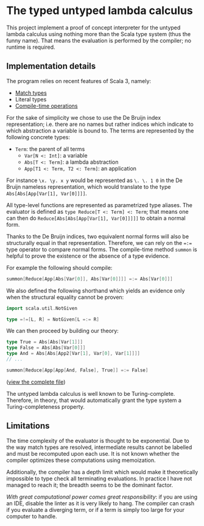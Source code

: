 The typed untyped lambda calculus
===

This project implement a proof of concept interpreter for the untyped lambda
calculus using nothing more than the Scala type system (thus the funny name).
That means the evaluation is performed by the compiler; no runtime is required.

## Implementation details

The program relies on recent features of Scala 3, namely:

* [Match types](https://docs.scala-lang.org/scala3/reference/new-types/match-types.html)
* Literal types
* [Compile-time operations](https://docs.scala-lang.org/scala3/reference/metaprogramming/compiletime-ops.html)

For the sake of simplicity we chose to use the De Bruijn index representation;
i.e. there are no names but rather indices which indicate to which abstraction a
variable is bound to. The terms are represented by the following concrete types:

* `Term`: the parent of all terms
  * `Var[N <: Int]`: a variable
  * `Abs[T <: Term]`: a lambda abstraction
  * `App[T1 <: Term, T2 <: Term]`: an application

For instance `\x. \y. x y` would be represented as `\. \. 1 0` in the De Bruijn
nameless representation, which would translate to the type
`Abs[Abs[App[Var[1], Var[0]]]]`.

All type-level functions are represented as parametrized type aliases. The
evaluator is defined as `type Reduce[T <: Term] <: Term`; that means one can
then do `Reduce[Abs[Abs[App[Var[1], Var[0]]]]]` to obtain a normal form.

Thanks to the De Bruijn indices, two equivalent normal forms will also be
structurally equal in that representation. Therefore, we can rely on the `=:=`
type operator to compare normal forms. The compile-time method `summon` is
helpful to prove the existence or the absence of a type evidence.

For example the following should compile:

```Scala
summon[Reduce[App[Abs[Var[0]], Abs[Var[0]]]] =:= Abs[Var[0]]]
```

We also defined the following shorthand which yields an evidence only when
the structural equality cannot be proven:

```Scala
import scala.util.NotGiven

type =!=[L, R] = NotGiven[L =:= R]
```

We can then proceed by building our theory:

```Scala
type True = Abs[Abs[Var[1]]]
type False = Abs[Abs[Var[0]]]
type And = Abs[Abs[App2[Var[1], Var[0], Var[1]]]]
// ...

summon[Reduce[App[App[And, False], True]] =:= False]
```

([view the complete file](src/main/scala/TypedUntypedLambdaCalculus.scala))

The untyped lambda calculus is well known to be Turing-complete. Therefore, in
theory, that would automatically grant the type system a Turing-completeness
property.

## Limitations

The time complexity of the evaluator is thought to be exponential. Due to the
way match types are resolved, intermediate results cannot be labelled and must
be recomputed upon each use. It is not known whether the compiler optimizes
these computations using memoization.

Additionally, the compiler has a depth limit which would make it theoretically
impossible to type check all terminating evaluations. In practice I have not
managed to reach it; the breadth seems to be the dominant factor.

_With great computational power comes great responsibility_: if you are using an
IDE, disable the linter as it is very likely to hang. The compiler can crash
if you evaluate a diverging term, or if a term is simply too large for your
computer to handle.
